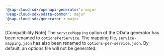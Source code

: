 ```yaml
---
'@sap-cloud-sdk/openapi-generator': major
'@sap-cloud-sdk/odata-common': major
'@sap-cloud-sdk/generator': major
---
```


[Compatibility Note] The `serviceMapping` option of the OData generator has been renamed to `optionsPerService`. The mapping file, `service-mapping.json` has also been renamed to `options-per-service.json`. By default, an options file will not be generated.
